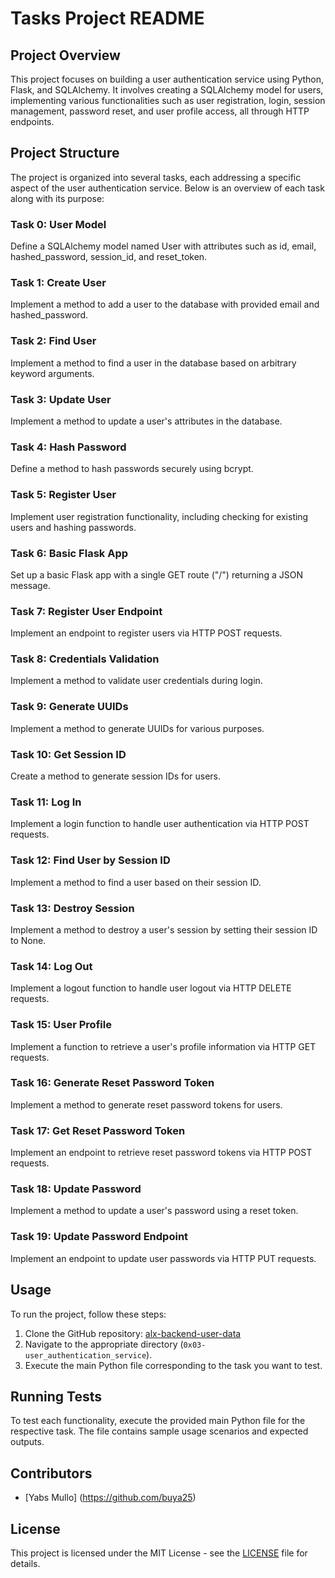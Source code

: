# Tasks Project README

## Project Overview
This project focuses on building a user authentication service using Python, Flask, and SQLAlchemy. It involves creating a SQLAlchemy model for users, implementing various functionalities such as user registration, login, session management, password reset, and user profile access, all through HTTP endpoints.

## Project Structure
The project is organized into several tasks, each addressing a specific aspect of the user authentication service. Below is an overview of each task along with its purpose:

### Task 0: User Model
Define a SQLAlchemy model named User with attributes such as id, email, hashed_password, session_id, and reset_token.

### Task 1: Create User
Implement a method to add a user to the database with provided email and hashed_password.

### Task 2: Find User
Implement a method to find a user in the database based on arbitrary keyword arguments.

### Task 3: Update User
Implement a method to update a user's attributes in the database.

### Task 4: Hash Password
Define a method to hash passwords securely using bcrypt.

### Task 5: Register User
Implement user registration functionality, including checking for existing users and hashing passwords.

### Task 6: Basic Flask App
Set up a basic Flask app with a single GET route ("/") returning a JSON message.

### Task 7: Register User Endpoint
Implement an endpoint to register users via HTTP POST requests.

### Task 8: Credentials Validation
Implement a method to validate user credentials during login.

### Task 9: Generate UUIDs
Implement a method to generate UUIDs for various purposes.

### Task 10: Get Session ID
Create a method to generate session IDs for users.

### Task 11: Log In
Implement a login function to handle user authentication via HTTP POST requests.

### Task 12: Find User by Session ID
Implement a method to find a user based on their session ID.

### Task 13: Destroy Session
Implement a method to destroy a user's session by setting their session ID to None.

### Task 14: Log Out
Implement a logout function to handle user logout via HTTP DELETE requests.

### Task 15: User Profile
Implement a function to retrieve a user's profile information via HTTP GET requests.

### Task 16: Generate Reset Password Token
Implement a method to generate reset password tokens for users.

### Task 17: Get Reset Password Token
Implement an endpoint to retrieve reset password tokens via HTTP POST requests.

### Task 18: Update Password
Implement a method to update a user's password using a reset token.

### Task 19: Update Password Endpoint
Implement an endpoint to update user passwords via HTTP PUT requests.

## Usage
To run the project, follow these steps:
1. Clone the GitHub repository: [alx-backend-user-data](https://github.com/username/alx-backend-user-data)
2. Navigate to the appropriate directory (`0x03-user_authentication_service`).
3. Execute the main Python file corresponding to the task you want to test.

## Running Tests
To test each functionality, execute the provided main Python file for the respective task. The file contains sample usage scenarios and expected outputs.

## Contributors
- [Yabs Mullo] (https://github.com/buya25)

## License
This project is licensed under the MIT License - see the [LICENSE](LICENSE) file for details.
